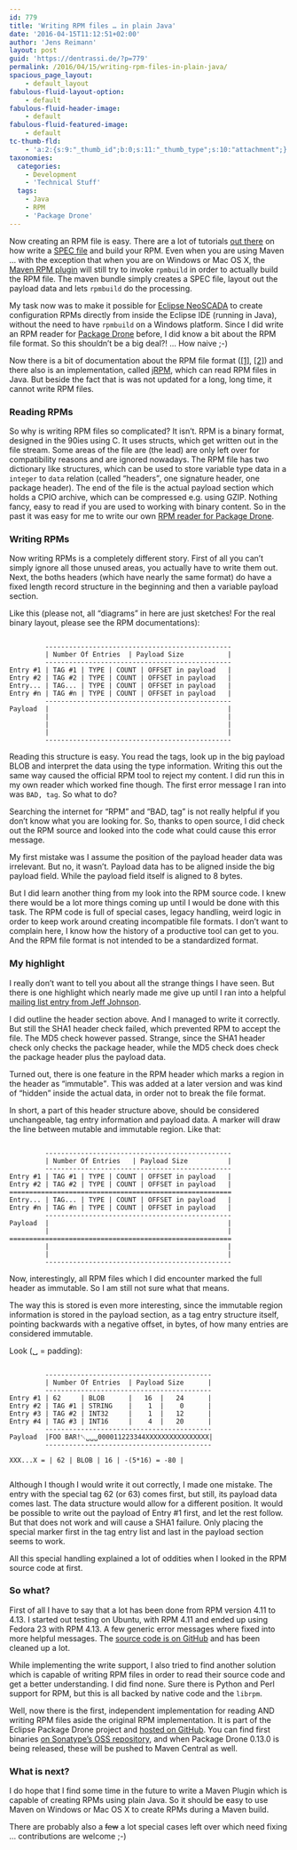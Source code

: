 ```yaml
---
id: 779
title: 'Writing RPM files … in plain Java'
date: '2016-04-15T11:12:51+02:00'
author: 'Jens Reimann'
layout: post
guid: 'https://dentrassi.de/?p=779'
permalink: /2016/04/15/writing-rpm-files-in-plain-java/
spacious_page_layout:
    - default_layout
fabulous-fluid-layout-option:
    - default
fabulous-fluid-header-image:
    - default
fabulous-fluid-featured-image:
    - default
tc-thumb-fld:
    - 'a:2:{s:9:"_thumb_id";b:0;s:11:"_thumb_type";s:10:"attachment";}'
taxonomies:
  categories:
    - Development
    - 'Technical Stuff'
  tags:
    - Java
    - RPM
    - 'Package Drone'
---
```


Now creating an RPM file is easy. There are a lot of tutorials [out there](https://www.google.com/#q=create+rpm) on how write a [SPEC file](http://www.rpm.org/max-rpm/ch-rpm-inside.html) and build your RPM. Even when you are using Maven … with the exception that when you are on Windows or Mac OS X, the [Maven RPM plugin](http://www.mojohaus.org/rpm-maven-plugin/) will still try to invoke `rpmbuild` in order to actually build the RPM file. The maven bundle simply creates a SPEC file, layout out the payload data and lets `rpmbuild` do the processing.

<!-- more -->

My task now was to make it possible for [Eclipse NeoSCADA](https://www.eclipse.org/eclipsescada/) to create configuration RPMs directly from inside the Eclipse IDE (running in Java), without the need to have `rpmbuild` on a Windows platform. Since I did write an RPM reader for [Package Drone](https://packagedrone.org/) before, I did know a bit about the RPM file format. So this shouldn’t be a big deal?! … How naive ;-)

Now there is a bit of documentation about the RPM file format ([\[1\]](http://www.rpm.org/max-rpm/s1-rpm-file-format-rpm-file-format.html "RPM File Format"), [\[2\]](https://docs.fedoraproject.org/ro/Fedora_Draft_Documentation/0.1/html/RPM_Guide/ch-package-structure.html)) and there also is an implementation, called [jRPM](http://jrpm.sourceforge.net/), which can read RPM files in Java. But beside the fact that is was not updated for a long, long time, it cannot write RPM files.

### Reading RPMs

So why is writing RPM files so complicated? It isn’t. RPM is a binary format, designed in the 90ies using C. It uses structs, which get written out in the file stream. Some areas of the file are (the lead) are only left over for compatibility reasons and are ignored nowadays. The RPM file has two dictionary like structures, which can be used to store variable type data in a `integer` to `data` relation (called <q>headers</q>, one signature header, one package header). The end of the file is the actual payload section which holds a CPIO archive, which can be compressed e.g. using GZIP. Nothing fancy, easy to read if you are used to working with binary content. So in the past it was easy for me to write our own [RPM reader for Package Drone](https://dentrassi.de/2015/12/03/parsing-rpms-in-java/).

### Writing RPMs

Now writing RPMs is a completely different story. First of all you can’t simply ignore all those unused areas, you actually have to write them out. Next, the boths headers (which have nearly the same format) do have a fixed length record structure in the beginning and then a variable payload section.

Like this (please not, all <q>diagrams</q> in here are just sketches! For the real binary layout, please see the RPM documentations):

```

         -----------------------------------------------
         | Number Of Entries  | Payload Size           |
         -----------------------------------------------
Entry #1 | TAG #1 | TYPE | COUNT | OFFSET in payload   |
Entry #2 | TAG #2 | TYPE | COUNT | OFFSET in payload   |
Entry... | TAG... | TYPE | COUNT | OFFSET in payload   |
Entry #n | TAG #n | TYPE | COUNT | OFFSET in payload   |
         -----------------------------------------------
Payload  |                                             |
         |                                             |
         |                                             |
         |                                             |
         -----------------------------------------------

```

Reading this structure is easy. You read the tags, look up in the big payload BLOB and interpret the data using the type information. Writing this out the same way caused the official RPM tool to reject my content. I did run this in my own reader which worked fine though. The first error message I ran into was `BAD, tag`. So what to do?

Searching the internet for “RPM” and “BAD, tag” is not really helpful if you don’t know what you are looking for. So, thanks to open source, I did check out the RPM source and looked into the code what could cause this error message.

My first mistake was I assume the position of the payload header data was irrelevant. But no, it wasn’t. Payload data has to be aligned inside the big payload field. While the payload field itself is aligned to 8 bytes.

But I did learn another thing from my look into the RPM source code. I knew there would be a lot more things coming up until I would be done with this task. The RPM code is full of special cases, legacy handling, weird logic in order to keep work around creating incompatible file formats. I don’t want to complain here, I know how the history of a productive tool can get to you. And the RPM file format is not intended to be a standardized format.

### My highlight

I really don’t want to tell you about all the strange things I have seen. But there is one highlight which nearly made me give up until I ran into a helpful [mailing list entry from Jeff Johnson](https://www.redhat.com/archives/rpm-list/2000-December/msg00217.html "rpm-4.0.1 immutable header regions").

I did outline the header section above. And I managed to write it correctly. But still the SHA1 header check failed, which prevented RPM to accept the file. The MD5 check however passed. Strange, since the SHA1 header check only checks the package header, while the MD5 check does check the package header plus the payload data.

Turned out, there is one feature in the RPM header which marks a region in the header as <q>immutable</q>. This was added at a later version and was kind of <q>hidden</q> inside the actual data, in order not to break the file format.

In short, a part of this header structure above, should be considered unchangeable, tag entry information and payload data. A marker will draw the line between mutable and immutable region. Like that:

```

         -----------------------------------------------
         | Number Of Entries   | Payload Size          |
         -----------------------------------------------
Entry #1 | TAG #1 | TYPE | COUNT | OFFSET in payload   |
Entry #2 | TAG #2 | TYPE | COUNT | OFFSET in payload   |
========================================================
Entry... | TAG... | TYPE | COUNT | OFFSET in payload   |
Entry #n | TAG #n | TYPE | COUNT | OFFSET in payload   |
         -----------------------------------------------
Payload  |                                             |
         |                                             |
========================================================
         |                                             |
         |                                             |
         -----------------------------------------------

```

Now, interestingly, all RPM files which I did encounter marked the full header as immutable. So I am still not sure what that means.

The way this is stored is even more interesting, since the immutable region information is stored in the payload section, as a tag entry structure itself, pointing backwards with a negative offset, in bytes, of how many entries are considered immutable.

Look (␣ = padding):

```

         ------------------------------------------
         | Number Of Entries  | Payload Size      |
         ------------------------------------------
Entry #1 | 62     | BLOB      |   16  |   24      |
Entry #2 | TAG #1 | STRING    |    1  |    0      |
Entry #3 | TAG #2 | INT32     |    1  |   12      |
Entry #4 | TAG #3 | INT16     |    4  |   20      |
         ------------------------------------------
Payload  |FOO BAR!␀␣␣␣000011223344XXXXXXXXXXXXXXXX|  
         ------------------------------------------

XXX...X = | 62 | BLOB | 16 | -(5*16) = -80 |


```

Although I though I would write it out correctly, I made one mistake. The entry with the special tag 62 (or 63) comes first, but still, its payload data comes last. The data structure would allow for a different position. It would be possible to write out the payload of Entry #1 first, and let the rest follow. But that does not work and will cause a SHA1 failure. Only placing the special marker first in the tag entry list and last in the payload section seems to work.

All this special handling explained a lot of oddities when I looked in the RPM source code at first.

### So what?

First of all I have to say that a lot has been done from RPM version 4.11 to 4.13. I started out testing on Ubuntu, with RPM 4.11 and ended up using Fedora 23 with RPM 4.13. A few generic error messages where fixed into more helpful messages. The [source code is on GitHub](https://github.com/rpm-software-management/rpm) and has been cleaned up a lot.

While implementing the write support, I also tried to find another solution which is capable of writing RPM files in order to read their source code and get a better understanding. I did find none. Sure there is Python and Perl support for RPM, but this is all backed by native code and the `librpm`.

Well, now there is the first, independent implementation for reading AND writing RPM files aside the original RPM implementation. It is part of the Eclipse Package Drone project and [hosted on GitHub](https://github.com/eclipse/packagedrone/tree/master/bundles/org.eclipse.packagedrone.utils.rpm). You can find first binaries [on Sonatype’s OSS repository](https://oss.sonatype.org/content/groups/public/org/eclipse/packagedrone/org.eclipe.packagedrone.utils.rpm/), and when Package Drone 0.13.0 is being released, these will be pushed to Maven Central as well.

### What is next?

I do hope that I find some time in the future to write a Maven Plugin which is capable of creating RPMs using plain Java. So it should be easy to use Maven on Windows or Mac OS X to create RPMs during a Maven build.

There are probably also a <del datetime="2016-04-15T08:27:58+00:00">few</del> a lot special cases left over which need fixing … contributions are welcome ;-)
